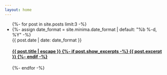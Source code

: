 ```yaml
---
layout: home
---
```


<div>
    <ul class="no-bullets">
        {%- for post in site.posts limit:3 -%}
        <li>
            {%- assign date_format = site.minima.date_format | default: "%b %-d, %Y" -%}
            <div class="post-meta">
                <span>{{ post.date | date: date_format }}</span>
            </div>
            <h4>
                <a href="{{ post.url | relative_url }}">
                    <span class="block">{{ post.title | escape }}</span>
                    {%- if post.show_excerpts -%}
                    <span class="excerpt">
                        {{ post.excerpt }}
                    </span>
                    {%- endif -%}
                </a>
            </h4>
        </li>
        {%- endfor -%}
    </ul>
</div>
